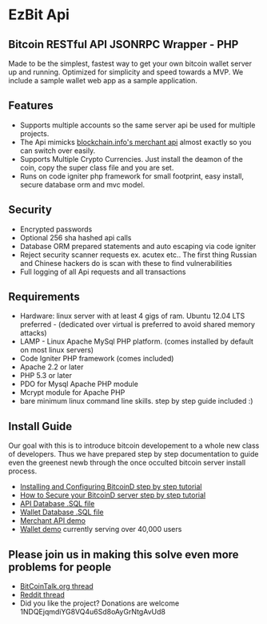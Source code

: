 
EzBit Api
====================================
Bitcoin RESTful API JSONRPC Wrapper - PHP
-----
Made to be the simplest, fastest way to get your own bitcoin wallet server up and running. Optimized for simplicity and speed towards a MVP. We include a sample wallet web app as a sample application.


Features
-----
* Supports multiple accounts so the same server api be used for multiple projects.
* The Api mimicks <a href="http://blockchain.info/merchant">blockchain.info's merchant api</a> almost exactly so you can switch over easily.
* Supports Multiple Crypto Currencies. Just install the deamon of the coin, copy the super class file and you are set.
* Runs on code igniter php framework for small footprint, easy install, secure database orm and mvc model.


Security
-----
* Encrypted passwords
* Optional 256 sha hashed api calls
* Database ORM prepared statements and auto escaping via code igniter
* Reject security scanner requests ex. acutex etc.. The first thing Russian and Chinese hackers do is scan with these to find vulnerabilities
* Full logging of all Api requests and all transactions


Requirements
-----
* Hardware: linux server with at least 4 gigs of ram. Ubuntu 12.04 LTS preferred - (dedicated over virtual is preferred to avoid shared memory attacks)
* LAMP - Linux Apache MySql PHP platform. (comes installed by default on most linux servers)
* Code Igniter PHP framework (comes included)
* Apache 2.2 or later
* PHP 5.3 or later
* PDO for Mysql Apache PHP module
* Mcrypt module for Apache PHP
* bare minimum linux command line skills. step by step guide included :)


Install Guide
-----
Our goal with this is to introduce bitcoin developement to a whole new class of developers. Thus we have prepared step by step documentation to guide even the greenest newb through the once occulted bitcoin server install process.

* <a href="install/readme_install_bitcoind.md">Installing and Configuring BitcoinD step by step tutorial</a>
* <a href="install/readme_secure_bitcoind.md">How to Secure your BitcoinD server step by step tutorial</a>
* <a href="install/db_api.sql.md">API Database .SQL file</a>
* <a href="install/db_wallet.sql.md">Wallet Database .SQL file</a>
* <a href="/merchant/test.php">Merchant API demo</a>
* <a href="/wallet/">Wallet demo</a> currently serving over 40,000 users



Please join us in making this solve even more problems for people
-----
* [BitCoinTalk.org thread](http://bitcointalk.org)
* [Reddit thread](http://reddit.com)
* Did you like the project? Donations are welcome 1NDQEjqmdiYG8VQ4u6Sd8oAyGrNtgAvUd8

